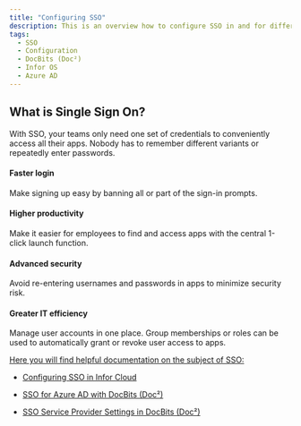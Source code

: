 ```yaml
---
title: "Configuring SSO"
description: This is an overview how to configure SSO in and for different environments. From Infor Cloud to Azure Active Directory. All links are to be found here.
tags:
  - SSO
  - Configuration
  - DocBits (Doc²)
  - Infor OS
  - Azure AD
---
```


## What is Single Sign On?
With SSO, your teams only need one set of credentials to conveniently access all their apps. Nobody has to remember different variants or repeatedly enter passwords.

#### Faster login
Make signing up easy by banning all or part of the sign-in prompts.

#### Higher productivity
Make it easier for employees to find and access apps with the central 1-click launch function.

#### Advanced security
Avoid re-entering usernames and passwords in apps to minimize security risk.

#### Greater IT efficiency
Manage user accounts in one place. Group memberships or roles can be used to automatically grant or revoke user access to apps.


<ins>Here you will find helpful documentation on the subject of SSO:</ins>

* [Configuring SSO in Infor Cloud](/docbits/doc2-with-infor/configuring-sso-in-cloud/)

* [SSO for Azure AD with DocBits (Doc²)](/docbits/sso/sso-for-azure-ad/)

* [SSO Service Provider Settings in DocBits (Doc²)](/docbits/settings-sso-settings/)